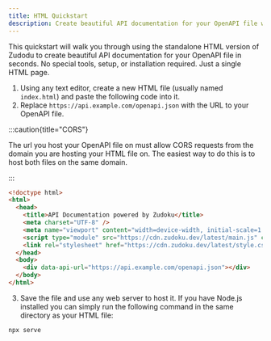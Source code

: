```yaml
---
title: HTML Quickstart
description: Create beautiful API documentation for your OpenAPI file with Zudoku using a single HTML page in seconds.
---
```


This quickstart will walk you through using the standalone HTML version of Zudodu to create beautiful API documentation for your OpenAPI file in seconds. No special tools, setup, or installation required. Just a single HTML page.

1. Using any text editor, create a new HTML file (usually named `index.html`) and paste the following code into it.
2. Replace `https://api.example.com/openapi.json` with the URL to your OpenAPI file.

:::caution{title="CORS"}

The url you host your OpenAPI file on must allow CORS requests from the domain you are hosting your HTML file on. The easiest way to do this is to host both files on the same domain.

:::

```html
<!doctype html>
<html>
  <head>
    <title>API Documentation powered by Zudoku</title>
    <meta charset="UTF-8" />
    <meta name="viewport" content="width=device-width, initial-scale=1.0" />
    <script type="module" src="https://cdn.zudoku.dev/latest/main.js" crossorigin></script>
    <link rel="stylesheet" href="https://cdn.zudoku.dev/latest/style.css" crossorigin />
  </head>
  <body>
    <div data-api-url="https://api.example.com/openapi.json"></div>
  </body>
</html>
```

3. Save the file and use any web server to host it. If you have Node.js installed you can simply run the following command in the same directory as your HTML file:

```bash
npx serve
```
